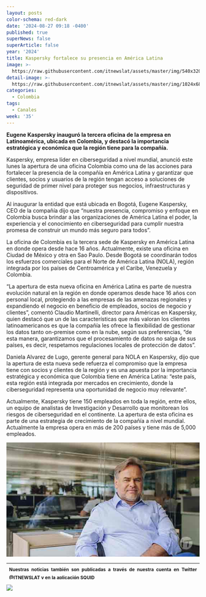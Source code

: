```yaml
---
layout: posts
color-schema: red-dark
date: '2024-08-27 09:18 -0400'
published: true
superNews: false
superArticle: false
year: '2024'
title: Kaspersky fortalece su presencia en América Latina
image: >-
  https://raw.githubusercontent.com/itnewslat/assets/master/img/540x320/Eugene-Kaspersky-p.jpg
detail-image: >-
  https://raw.githubusercontent.com/itnewslat/assets/master/img/1024x680/Eugene-Kaspersky-g.jpg
categories:
  - Colombia
tags:
  - Canales
week: '35'
---
```

**Eugene Kaspersky inauguró la tercera oficina de la empresa en Latinoamérica, ubicada en Colombia, y destacó la importancia estratégica y económica que la región tiene para la compañía.**

Kaspersky, empresa líder en ciberseguridad a nivel mundial, anunció este lunes la apertura de una oficina Colombia como una de las acciones para fortalecer la presencia de la compañía en América Latina y garantizar que clientes, socios y usuarios de la región tengan acceso a soluciones de seguridad de primer nivel para proteger sus negocios, infraestructuras y dispositivos.

Al inaugurar la entidad que está ubicada en Bogotá, Eugene Kaspersky, CEO de la compañía dijo que “nuestra presencia, compromiso y enfoque en Colombia busca brindar a las organizaciones de América Latina el poder, la experiencia y el conocimiento en ciberseguridad para cumplir nuestra promesa de construir un mundo más seguro para todos”.

La oficina de Colombia es la tercera sede de Kaspersky en América Latina en donde opera desde hace 16 años. Actualmente, existe una oficina en Ciudad de México y otra en Sao Paulo. Desde Bogotá se coordinarán todos los esfuerzos comerciales para el Norte de América Latina (NOLA), región integrada por los países de Centroamérica y el Caribe, Venezuela y Colombia.

“La apertura de esta nueva oficina en América Latina es parte de nuestra evolución natural en la región en donde operamos desde hace 16 años con personal local, protegiendo a las empresas de las amenazas regionales y expandiendo el negocio en beneficio de empleados, socios de negocio y clientes”, comentó Claudio Martinelli, director para Américas en Kaspersky, quien destacó que un de las características que más valoran los clientes latinoamericanos es que la compañía  les ofrece la flexibilidad de gestionar los datos tanto on-premise como en la nube, según sus preferencias, “de esta manera, garantizamos que el procesamiento de datos no salga de sus países, es decir, respetamos regulaciones locales de protección de datos”.

Daniela Alvarez de Lugo, gerente general para NOLA en Kaspersky, dijo que la apertura de esta nueva sede refuerza el compromiso que la empresa tiene con socios y clientes de la región y es una apuesta por la importancia estratégica y económica que Colombia tiene en América Latina: “este país, esta región está integrada por mercados en crecimiento, donde la ciberseguridad representa una oportunidad de negocio muy relevante”.

Actualmente, Kaspersky tiene 150 empleados en toda la región, entre ellos, un equipo de analistas de Investigación y Desarrollo que monitorean los riesgos de ciberseguridad en el continente. La apertura de esta oficina es parte de una estrategia de crecimiento de la compañía a nivel mundial. Actualmente la empresa opera en más de 200 países y tiene más de 5,000 empleados.

![](https://raw.githubusercontent.com/itnewslat/assets/master/img/540x320/Eugene-Kaspersky-p.jpg)

<table style="height: 42px;" width="569">
<tbody>
<tr>
<td style="text-align: justify;"><sub><strong>Nuestras noticias también son publicadas a través de nuestra cuenta en Twitter <a href="https://twitter.com/itnewslat?lang=es">@ITNEWSLAT</a> y en la aplicación <a href="https://squidapp.co/en/">SQUID</a></strong></sub></td>
</tr>
</tbody>
</table>

<img src="https://tracker.metricool.com/c3po.jpg?hash=56f88a41e39ab42c063cc51676587a04"/>

